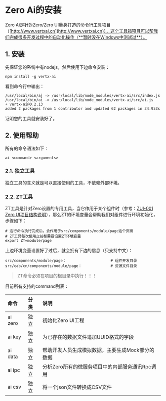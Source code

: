 # Zero Ai的安装

Zero Ai是针对Zero/Zero UI量身打造的命令行工具项目（[http://www.vertxai.cn](http://www.vertxai.cn)），这个工具箱项目可以帮我们完成很多开发过程中的自动化操作（**暂时没在Windows中测试过**）。

## 1. 安装

先保证您的系统中有nodejs，然后使用下边命令安装：

```shell
npm install -g vertx-ai
```

看到命令行中输出：

```
/usr/local/bin/aj -> /usr/local/lib/node_modules/vertx-ai/src/index.js
/usr/local/bin/ai -> /usr/local/lib/node_modules/vertx-ai/src/ai.js
+ vertx-ai@0.2.13
added 2 packages from 1 contributor and updated 62 packages in 34.953s
```

证明您的工具就安装好了。

## 2. 使用帮助

所有的命令语法如下：

```shell
ai <command> <arguments>
```

### 2.1. 独立工具

独立工具的含义就是可以直接使用的工具，不依赖外部环境。

### 2.2. ZT工具

ZT工具是针对Zero设置的专用工具，当它作用于某个组件时（参考：[ZUI-001 Zero UI项目结构说明](/zero-ui/1-zero-uiji-ben-jiao-cheng/zui-001-zero-uixiang-mu-jie-gou-shuo-ming.md)），那么ZT的环境变量会帮助我们对组件进行环境初始化，步骤如下：

```shell
# 这行命令执行完成后，会作用于src/components/module/page这个页面
# ZT工具每次使用之前都需要设置ZT环境变量
export ZT=module/page
```

上边环境变量设置好了过后，就会拥有下边的信息（只支持中文）：

```shell
src/components/module/page：                    # 组件开发目录
src/cab/cn/components/module/page：             # 资源文件目录
```

> ZT命令必须在项目的根目录中执行！！！

目前所有支持的command列表：

| 命令 | 分类 | 说明 |
| :--- | :--- | :--- |
| ai zero | 独立 | 初始化Zero UI工程 |
| ai key | 独立 | 为已存在的数据文件追加UUID格式的字段 |
| ai data | 独立 | 帮助开发人员生成模拟数据，主要生成Mock部分的数据 |
| ai ipc | 独立 | 分析Zero所有的微服务项目中的内部服务通讯Rpc调用 |
| ai csv | 独立 | 将一个json文件转换成CSV文件 |



